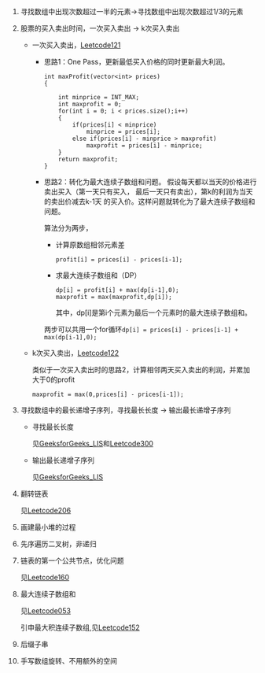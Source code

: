 1. 寻找数组中出现次数超过一半的元素->寻找数组中出现次数超过1/3的元素

2. 股票的买入卖出时间，一次买入卖出 -> k次买入卖出

	- 一次买入卖出，[Leetcode121](https://github.com/shouguicai/Notes/blob/master/LeetCode/Leetcode121_Best%20Time%20to%20Buy%20and%20Sell%20Stock.md)

		- 思路1：One Pass，更新最低买入价格的同时更新最大利润。

			```
			int maxProfit(vector<int> prices)
			{

				int minprice = INT_MAX;
				int maxprofit = 0;
				for(int i = 0; i < prices.size();i++)
				{
					if(prices[i] < minprice)
						minprice = prices[i];
					else if(prices[i] - minprice > maxprofit)
						maxprofit = prices[i] - minprice;
				}
				return maxprofit;
			}
			```

		- 思路2：转化为最大连续子数组和问题。
		假设每天都以当天的价格进行卖出买入（第一天只有买入，
		最后一天只有卖出），第k的利润为当天的卖出价减去k-1天
		的买入价。这样问题就转化为了最大连续子数组和问题。

			算法分为两步，

			- 计算原数组相邻元素差
			
				```
				profit[i] = prices[i] - prices[i-1];
				```

			- 求最大连续子数组和（DP）

				```
				dp[i] = profit[i] + max(dp[i-1],0);
				maxprofit = max(maxprofit,dp[i]);
				```

				其中，dp[i]是第i个元素为最后一个元素时的最大连续子数组和。

			两步可以共用一个for循环```dp[i] = prices[i] - prices[i-1] + max(dp[i-1],0);```


	- k次买入卖出，[Leetcode122](https://github.com/shouguicai/Notes/blob/master/LeetCode/Leetcode122_Best%20Time%20to%20Buy%20and%20Sell%20Stock%20II.md)

		类似于一次买入卖出时的思路2，计算相邻两天买入卖出的利润，并累加大于0的profit
		
		```
		maxprofit = max(0,prices[i] - prices[i-1]);
		```

3. 寻找数组中的最长递增子序列，寻找最长长度 -> 输出最长递增子序列

 	- 寻找最长长度
	
		见[GeeksforGeeks_LIS](https://github.com/shouguicai/Notes/blob/master/GeeksforGeeks/Longest%20Increasing%20Subsequence.md)和[Leetcode300](https://github.com/shouguicai/Notes/blob/master/LeetCode/Leetcode300_Longest%20Increasing%20Subsequence.md)

	- 输出最长递增子序列
	
		见[GeeksforGeeks_LIS](https://www.geeksforgeeks.org/construction-of-longest-increasing-subsequence-using-dynamic-programming/)

4. 翻转链表

	见[Leetcode206](https://github.com/shouguicai/Notes/blob/master/LeetCode/Leetcode206_Reverse%20Linked%20List.md)

5. 画建最小堆的过程
6. 先序遍历二叉树，非递归
7. 链表的第一个公共节点，优化问题

	见[Leetcode160](https://github.com/shouguicai/Notes/blob/master/LeetCode/Leetcode160_Intersection%20of%20Two%20Linked%20Lists.md)

8. 最大连续子数组和

	见[Leetcode053](https://github.com/shouguicai/Notes/blob/master/LeetCode/Leetcode053_Maximum%20Subarray.md)

	引申最大积连续子数组,见[Leetcode152](https://github.com/shouguicai/Notes/blob/master/LeetCode/Leetcode152_Maximum%20Product%20Subarray.md)

9. 后缀子串
10. 手写数组旋转、不用额外的空间
